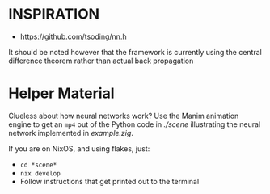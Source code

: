 # INSPIRATION
- https://github.com/tsoding/nn.h

It should be noted however that the framework is currently using the central difference theorem rather than actual back propagation

# Helper Material

Clueless about how neural networks work? Use the Manim animation engine to get an `mp4` out of the Python code in *./scene* illustrating the neural network implemented in *example.zig*.

If you are on NixOS, and using flakes, just:
- `cd *scene*`
- `nix develop`
- Follow instructions that get printed out to the terminal
